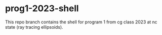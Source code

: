 # prog1-2023-shell
This repo branch contains the shell for program 1 from cg class 2023 at nc state (ray tracing ellipsoids).

